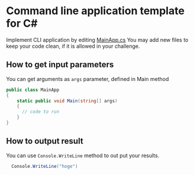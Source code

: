 # Command line application template for C#

Implement CLI application by editing [MainApp.cs](src/MainApp.cs)
You may add new files to keep your code clean, if it is allowed in your challenge.

## How to get input parameters
You can get arguments as `args` parameter, defined in Main method

```cs
public class MainApp
{
    static public void Main(string[] args)
    {
      // code to run
    }
}
```

## How to output result
You can use `Console.WriteLine` method to out put your results.

```cs
  Console.WriteLine("hoge")
```
